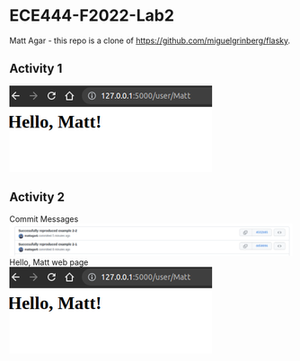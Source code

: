 # ECE444-F2022-Lab2

Matt Agar - this repo is a clone of https://github.com/miguelgrinberg/flasky.

## Activity 1 

![alt text](images/444_lab2_install_flask.png)

## Activity 2

Commit Messages
![alt text](images/444_lab2_activity_2_commits.png)
Hello, Matt web page
![alt text](images/444_lab2_activity_2.png)
